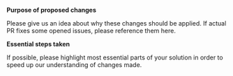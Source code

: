**Purpose of proposed changes**

Please give us an idea about why these changes should be applied. If actual PR fixes some opened issues, please reference them here.

**Essential steps taken**

If possible, please highlight most essential parts of your solution in order to speed up our understanding of changes made.
